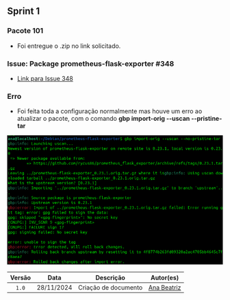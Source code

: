 ## Sprint 1

### Pacote 101

- Foi entregue o .zip no link solicitado.

### Issue: Package prometheus-flask-exporter #348

- [Link para Issue 348](https://salsa.debian.org/debian-brasil-team/docs/-/issues/348)

### Erro

- Foi feita toda a configuração normalmente mas houve um erro ao atualizar o pacote, com o comando **gbp import-orig --uscan --pristine-tar**

<div style="text-align: center;">
    <img src="../img/ana-error.png" alt="Erro" width="700px">
</div>

| Versão |    Data    |      Descrição       |                   Autor(es)                   |
| :----: | :--------: | :------------------: | :-------------------------------------------: |
| `1.0`  | 28/11/2024 | Criação de documento | [Ana Beatriz](https://github.com/ananorberto) |
